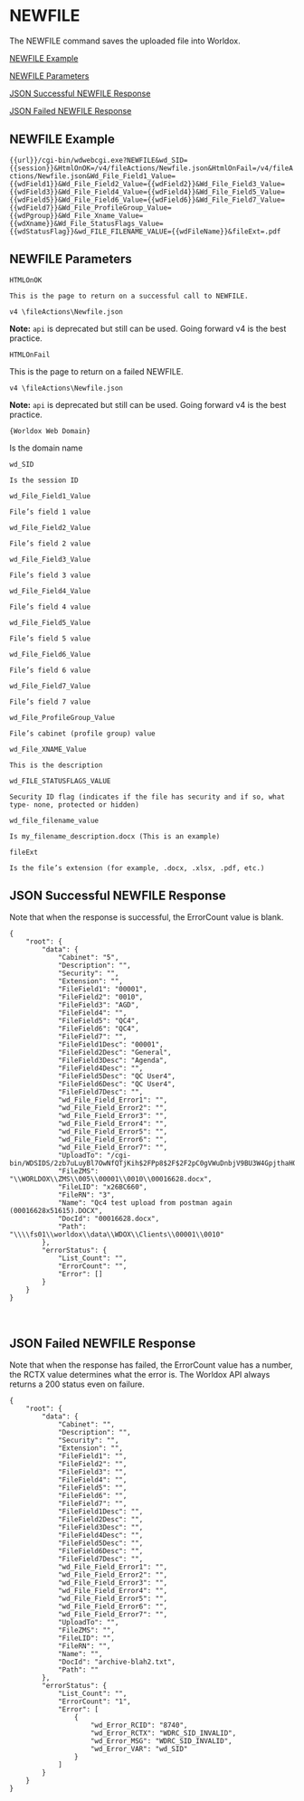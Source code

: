 # NEWFILE

The NEWFILE command saves the uploaded file into Worldox. 

[NEWFILE Example](#newfile-example)

[NEWFILE Parameters](#newfile-parameters)

[JSON Successful NEWFILE Response](#json-successful-newfile-response)

[JSON Failed NEWFILE Response](#json-failed-newfile-response)


## NEWFILE Example

`{{url}}/cgi-bin/wdwebcgi.exe?NEWFILE&wd_SID={{session}}&HtmlOnOK=/v4/fileActions/Newfile.json&HtmlOnFail=/v4/fileActions/Newfile.json&Wd_File_Field1_Value={{wdField1}}&Wd_File_Field2_Value={{wdField2}}&Wd_File_Field3_Value={{wdField3}}&Wd_File_Field4_Value={{wdField4}}&Wd_File_Field5_Value={{wdField5}}&Wd_File_Field6_Value={{wdField6}}&Wd_File_Field7_Value={{wdField7}}&Wd_File_ProfileGroup_Value={{wdPgroup}}&Wd_File_Xname_Value={{wdXname}}&Wd_File_StatusFlags_Value={{wdStatusFlag}}&wd_FILE_FILENAME_VALUE={{wdFileName}}&fileExt=.pdf`

## NEWFILE Parameters

 `HTMLOnOK`

  	This is the page to return on a successful call to NEWFILE.

  `v4 \fileActions\Newfile.json` 

**Note:** `api` is deprecated but still can be used. Going forward v4 is the best practice.

`HTMLOnFail`

  This is the page to return on a failed NEWFILE.

  `v4 \fileActions\Newfile.json` 

**Note:** `api` is deprecated but still can be used. Going forward v4 is the best practice.

`{Worldox Web Domain}` 
	
  Is the domain name

`wd_SID`

	Is the session ID

`wd_File_Field1_Value`

	File’s field 1 value

`wd_File_Field2_Value`

	File’s field 2 value

`wd_File_Field3_Value`

	File’s field 3 value

`wd_File_Field4_Value`

	File’s field 4 value

`wd_File_Field5_Value`

	File’s field 5 value

`wd_File_Field6_Value`

	File’s field 6 value

`wd_File_Field7_Value`

	File’s field 7 value

`wd_File_ProfileGroup_Value`

	File’s cabinet (profile group) value

`wd_File_XNAME_Value`

	This is the description

`wd_FILE_STATUSFLAGS_VALUE`

	Security ID flag (indicates if the file has security and if so, what type- none, protected or hidden)

`wd_file_filename_value`

	Is my_filename_description.docx (This is an example)

`fileExt`

	Is the file’s extension (for example, .docx, .xlsx, .pdf, etc.)

## JSON Successful NEWFILE Response

Note that when the response is successful, the ErrorCount value is blank. 

```
{
    "root": {
        "data": {
            "Cabinet": "5",
            "Description": "",
            "Security": "",
            "Extension": "",
            "FileField1": "00001",
            "FileField2": "0010",
            "FileField3": "AGD",
            "FileField4": "",
            "FileField5": "QC4",
            "FileField6": "QC4",
            "FileField7": "",
            "FileField1Desc": "00001",
            "FileField2Desc": "General",
            "FileField3Desc": "Agenda",
            "FileField4Desc": "",
            "FileField5Desc": "QC User4",
            "FileField6Desc": "QC User4",
            "FileField7Desc": "",
            "wd_File_Field_Error1": "",
            "wd_File_Field_Error2": "",
            "wd_File_Field_Error3": "",
            "wd_File_Field_Error4": "",
            "wd_File_Field_Error5": "",
            "wd_File_Field_Error6": "",
            "wd_File_Field_Error7": "",
            "UploadTo": "/cgi-bin/WDSIDS/2zb7uLuyBl7OwNfQTjKih$2FPp8$2F$2F2pC0gVWuDnbjV9BU3W4GpjthaHQGp7iM$3D/SAVE",
            "FileZMS": "\\WORLDOX\\ZMS\\005\\00001\\0010\\00016628.docx",
            "FileLID": "x26BC660",
            "FileRN": "3",
            "Name": "Qc4 test upload from postman again (00016628x51615).DOCX",
            "DocId": "00016628.docx",
            "Path": "\\\\fs01\\worldox\\data\\WDOX\\Clients\\00001\\0010"
        },
        "errorStatus": {
            "List_Count": "",
            "ErrorCount": "",
            "Error": []
        }
    }
}
```
 
## JSON Failed NEWFILE Response

Note that when the response has failed, the ErrorCount value has a number, the RCTX value determines what the error is. The Worldox API always returns a 200 status even on failure.  

```
{
    "root": {
        "data": {
            "Cabinet": "",
            "Description": "",
            "Security": "",
            "Extension": "",
            "FileField1": "",
            "FileField2": "",
            "FileField3": "",
            "FileField4": "",
            "FileField5": "",
            "FileField6": "",
            "FileField7": "",
            "FileField1Desc": "",
            "FileField2Desc": "",
            "FileField3Desc": "",
            "FileField4Desc": "",
            "FileField5Desc": "",
            "FileField6Desc": "",
            "FileField7Desc": "",
            "wd_File_Field_Error1": "",
            "wd_File_Field_Error2": "",
            "wd_File_Field_Error3": "",
            "wd_File_Field_Error4": "",
            "wd_File_Field_Error5": "",
            "wd_File_Field_Error6": "",
            "wd_File_Field_Error7": "",
            "UploadTo": "",
            "FileZMS": "",
            "FileLID": "",
            "FileRN": "",
            "Name": "",
            "DocId": "archive-blah2.txt",
            "Path": ""
        },
        "errorStatus": {
            "List_Count": "",
            "ErrorCount": "1",
            "Error": [
                {
                    "wd_Error_RCID": "8740",
                    "wd_Error_RCTX": "WDRC_SID_INVALID",
                    "wd_Error_MSG": "WDRC_SID_INVALID",
                    "wd_Error_VAR": "wd_SID"
                }
            ]
        }
    }
}
```

